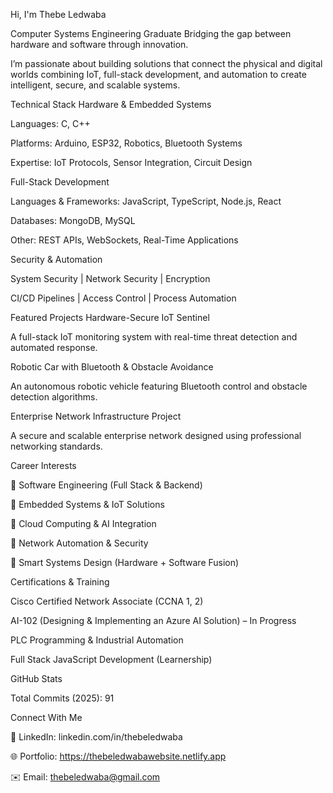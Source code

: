Hi, I'm Thebe Ledwaba

Computer Systems Engineering Graduate
Bridging the gap between hardware and software through innovation.

I’m passionate about building solutions that connect the physical and digital worlds combining IoT, full-stack development, and automation to create intelligent, secure, and scalable systems.

Technical Stack
Hardware & Embedded Systems

Languages: C, C++

Platforms: Arduino, ESP32, Robotics, Bluetooth Systems

Expertise: IoT Protocols, Sensor Integration, Circuit Design

Full-Stack Development

Languages & Frameworks: JavaScript, TypeScript, Node.js, React

Databases: MongoDB, MySQL

Other: REST APIs, WebSockets, Real-Time Applications

Security & Automation

System Security | Network Security | Encryption

CI/CD Pipelines | Access Control | Process Automation

Featured Projects
Hardware-Secure IoT Sentinel

A full-stack IoT monitoring system with real-time threat detection and automated response.

Robotic Car with Bluetooth & Obstacle Avoidance

An autonomous robotic vehicle featuring Bluetooth control and obstacle detection algorithms.

Enterprise Network Infrastructure Project

A secure and scalable enterprise network designed using professional networking standards.

Career Interests

🔹 Software Engineering (Full Stack & Backend)

🔹 Embedded Systems & IoT Solutions

🔹 Cloud Computing & AI Integration

🔹 Network Automation & Security

🔹 Smart Systems Design (Hardware + Software Fusion)

Certifications & Training

Cisco Certified Network Associate (CCNA 1, 2)

AI-102 (Designing & Implementing an Azure AI Solution) – In Progress

PLC Programming & Industrial Automation

Full Stack JavaScript Development (Learnership)

GitHub Stats


Total Commits (2025): 91

Connect With Me

🔗 LinkedIn: linkedin.com/in/thebeledwaba

🌐 Portfolio: https://thebeledwabawebsite.netlify.app

✉️ Email: thebeledwaba@gmail.com
